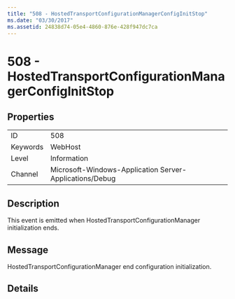 ```yaml
---
title: "508 - HostedTransportConfigurationManagerConfigInitStop"
ms.date: "03/30/2017"
ms.assetid: 24838d74-05e4-4860-876e-428f947dc7ca
---
```

# 508 - HostedTransportConfigurationManagerConfigInitStop

## Properties  
  
|||  
|-|-|  
|ID|508|  
|Keywords|WebHost|  
|Level|Information|  
|Channel|Microsoft-Windows-Application Server-Applications/Debug|  
  
## Description  

 This event is emitted when HostedTransportConfigurationManager initialization ends.  
  
## Message  

 HostedTransportConfigurationManager end configuration initialization.  
  
## Details
